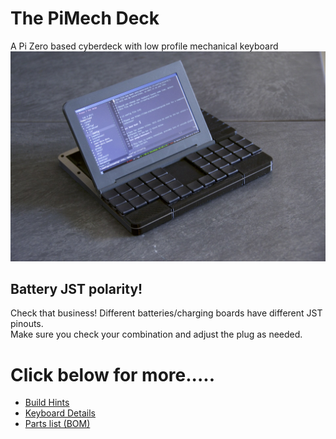 # The PiMech Deck
A Pi Zero based cyberdeck with low profile mechanical keyboard 
![The PiMech Deck](./photos/screen_up_left.jpeg "The PiMech Deck")


## Battery JST polarity!
Check that business!  Different batteries/charging boards have different JST pinouts.  
Make sure you check your combination and adjust the plug as needed.


# Click below for more.....
* [Build Hints](./docs/overview.md)
* [Keyboard Details](./docs/keyboard.md)
* [Parts list (BOM)](./docs/bom.md)
